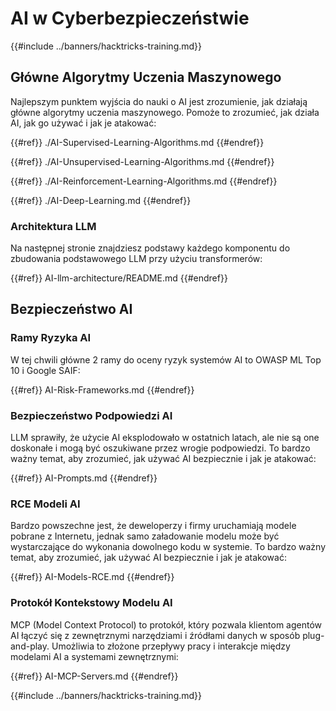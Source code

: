 # AI w Cyberbezpieczeństwie

{{#include ../banners/hacktricks-training.md}}

## Główne Algorytmy Uczenia Maszynowego

Najlepszym punktem wyjścia do nauki o AI jest zrozumienie, jak działają główne algorytmy uczenia maszynowego. Pomoże to zrozumieć, jak działa AI, jak go używać i jak je atakować:

{{#ref}}
./AI-Supervised-Learning-Algorithms.md
{{#endref}}

{{#ref}}
./AI-Unsupervised-Learning-Algorithms.md
{{#endref}}

{{#ref}}
./AI-Reinforcement-Learning-Algorithms.md
{{#endref}}

{{#ref}}
./AI-Deep-Learning.md
{{#endref}}

### Architektura LLM

Na następnej stronie znajdziesz podstawy każdego komponentu do zbudowania podstawowego LLM przy użyciu transformerów:

{{#ref}}
AI-llm-architecture/README.md
{{#endref}}

## Bezpieczeństwo AI

### Ramy Ryzyka AI

W tej chwili główne 2 ramy do oceny ryzyk systemów AI to OWASP ML Top 10 i Google SAIF:

{{#ref}}
AI-Risk-Frameworks.md
{{#endref}}

### Bezpieczeństwo Podpowiedzi AI

LLM sprawiły, że użycie AI eksplodowało w ostatnich latach, ale nie są one doskonałe i mogą być oszukiwane przez wrogie podpowiedzi. To bardzo ważny temat, aby zrozumieć, jak używać AI bezpiecznie i jak je atakować:

{{#ref}}
AI-Prompts.md
{{#endref}}

### RCE Modeli AI

Bardzo powszechne jest, że deweloperzy i firmy uruchamiają modele pobrane z Internetu, jednak samo załadowanie modelu może być wystarczające do wykonania dowolnego kodu w systemie. To bardzo ważny temat, aby zrozumieć, jak używać AI bezpiecznie i jak je atakować:

{{#ref}}
AI-Models-RCE.md
{{#endref}}

### Protokół Kontekstowy Modelu AI

MCP (Model Context Protocol) to protokół, który pozwala klientom agentów AI łączyć się z zewnętrznymi narzędziami i źródłami danych w sposób plug-and-play. Umożliwia to złożone przepływy pracy i interakcje między modelami AI a systemami zewnętrznymi:

{{#ref}}
AI-MCP-Servers.md
{{#endref}}

{{#include ../banners/hacktricks-training.md}}
